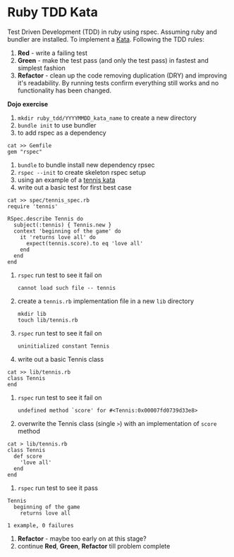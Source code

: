 # Ruby TDD Kata

Test Driven Development (TDD) in ruby using rspec. Assuming ruby and bundler
are installed. To implement a [Kata](https://codingdojo.org/kata/). Following
the TDD rules:

  1. **Red** - write a failing test
  1. **Green** - make the test pass (and only the test pass) in fastest and
     simplest fashion
  1. **Refactor** - clean up the code removing duplication (DRY) and improving
     it's readability. By running tests confirm everything still works and no
     functionality has been changed.

**Dojo exercise**

  1. `mkdir ruby_tdd/YYYYMMDD_kata_name` to create a new directory
  1. `bundle init` to use bundler
  1. to add rspec as a dependency
```
cat >> Gemfile
gem "rspec"
```
  1. `bundle` to bundle install new dependency rpsec
  1. `rspec --init` to create skeleton rspec setup
  1. using an example of a [tennis kata](https://codingdojo.org/kata/Tennis/)
  1. write out a basic test for first best case
```
cat >> spec/tennis_spec.rb
require 'tennis'

RSpec.describe Tennis do
  subject(:tennis) { Tennis.new }
  context 'beginning of the game' do
    it 'returns love all' do
      expect(tennis.score).to eq 'love all'
    end
  end
end
```
  1. `rspec` run test to see it fail on
     ```
     cannot load such file -- tennis
     ```
  1. create a `tennis.rb` implementation file in a new `lib` directory
     ```
     mkdir lib
     touch lib/tennis.rb
     ```
  1. `rspec` run test to see it fail on
     ```
     uninitialized constant Tennis
     ```
  1. write out a basic Tennis class
```
cat >> lib/tennis.rb
class Tennis
end
```
  1. `rspec` run test to see it fail on
     ```
     undefined method `score' for #<Tennis:0x00007fd0739d33e8>
     ```
  1. overwrite the Tennis class (single `>`) with an implementation of `score`
     method
```
cat > lib/tennis.rb
class Tennis
  def score
    'love all'
  end
end
```
  1. `rspec` run test to see it pass
```
Tennis
  beginning of the game
    returns love all

1 example, 0 failures
```
  1. **Refactor** - maybe too early on at this stage?
  1. continue **Red**, **Green**, **Refactor** till problem complete

